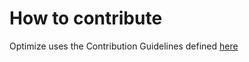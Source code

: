 # How to contribute

Optimize uses the Contribution Guidelines defined [here](https://github.com/camunda/zeebe/blob/main/CONTRIBUTING.md)
